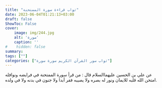 ```yaml
---
title: "ثواب قراءة سورة الممتحنة"
date: 2023-06-04T01:21:13+03:00
draft: false
ShowToc: False
cover:
    image: img/244.jpg
    alt: 'صورة'
    caption: ''
#    hidden: false
summary: 
tags: [""]
categories: ["ثواب سور القرآن الكريم سورة سورة"]
---
```

عن علي بن الحسين عليهما‌السلام قال : من قرأ سورة الممتحنة في فرايضه
ونوافله امتحن الله قلبه للايمان ونور له بصره ولا يصيبه فقر أبدا ولا
جنون في بدنه ولا في ولده.

